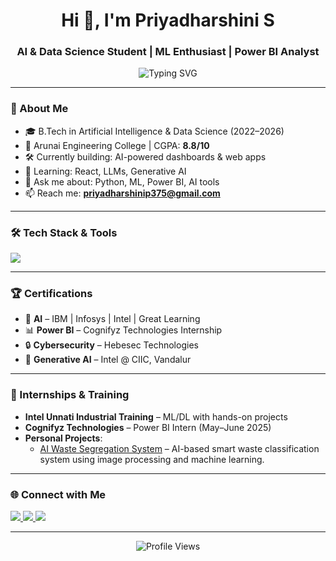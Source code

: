 <h1 align="center">Hi 👋, I'm Priyadharshini S</h1>
<h3 align="center">AI & Data Science Student | ML Enthusiast | Power BI Analyst</h3>

<p align="center">
  <img src="https://readme-typing-svg.herokuapp.com?font=Fira+Code&size=22&duration=3000&pause=1000&color=06B6D4&center=true&vCenter=true&width=435&lines=AI+%26+Data+Science+Undergrad;Power+BI+%7C+Python+%7C+ML+Intern;Building+Smart+Solutions+with+Data" alt="Typing SVG" />
</p>

---

### 🧠 About Me
- 🎓 B.Tech in Artificial Intelligence & Data Science (2022–2026)  
- 🏫 Arunai Engineering College | CGPA: **8.8/10**  
- 🛠️ Currently building: AI-powered dashboards & web apps  
- 🌱 Learning: React, LLMs, Generative AI  
- 💬 Ask me about: Python, ML, Power BI, AI tools  
- 📫 Reach me: **priyadharshinip375@gmail.com**

---

### 🛠️ Tech Stack & Tools
<p align="left">
  <img src="https://skillicons.dev/icons?i=python,tensorflow,html,css,react,git,github,vscode,powershell,linux,figma" />
</p>

---

### 🏆 Certifications
- 📜 **AI** – IBM | Infosys | Intel | Great Learning  
- 📊 **Power BI** – Cognifyz Technologies Internship  
- 🔒 **Cybersecurity** – Hebesec Technologies  
- 🧠 **Generative AI** – Intel @ CIIC, Vandalur  

---

### 💼 Internships & Training
- **Intel Unnati Industrial Training** – ML/DL with hands-on projects  
- **Cognifyz Technologies** – Power BI Intern (May–June 2025)  
- **Personal Projects**:  
  - [AI Waste Segregation System](https://github.com/S-Priyadharshini-1607/AI-Waste-Segregation-System) – AI-based smart waste classification system using image processing and machine learning.

---

### 🌐 Connect with Me
<p align="left">
  <a href="https://www.linkedin.com/in/priya-dharshini-8692482a6" target="_blank">
    <img src="https://img.shields.io/badge/LinkedIn-%230077B5.svg?&style=for-the-badge&logo=linkedin&logoColor=white" />
  </a>
  <a href="mailto:priyadharshinip375@gmail.com">
    <img src="https://img.shields.io/badge/Gmail-D14836?style=for-the-badge&logo=gmail&logoColor=white" />
  </a>
  <a href="https://github.com/S-Priyadharshini-1607">
    <img src="https://img.shields.io/badge/GitHub-000?style=for-the-badge&logo=github&logoColor=white" />
  </a>
</p>

---

<p align="center">
  <img src="https://komarev.com/ghpvc/?username=S-Priyadharshini-1607&label=Profile+Views&color=blue" alt="Profile Views" />
</p>
